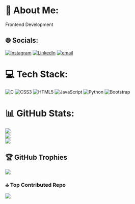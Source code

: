 # 💫 About Me:
Frontend Development


## 🌐 Socials:
[![Instagram](https://img.shields.io/badge/Instagram-%23E4405F.svg?logo=Instagram&logoColor=white)](https://instagram.com/rahul_gheek) [![LinkedIn](https://img.shields.io/badge/LinkedIn-%230077B5.svg?logo=linkedin&logoColor=white)](https://linkedin.com/in/rahul-gheek-459437332) [![email](https://img.shields.io/badge/Email-D14836?logo=gmail&logoColor=white)](mailto:rahulgheek1@gmail.com) 

# 💻 Tech Stack:
![C](https://img.shields.io/badge/c-%2300599C.svg?style=for-the-badge&logo=c&logoColor=white) ![CSS3](https://img.shields.io/badge/css3-%231572B6.svg?style=for-the-badge&logo=css3&logoColor=white) ![HTML5](https://img.shields.io/badge/html5-%23E34F26.svg?style=for-the-badge&logo=html5&logoColor=white) ![JavaScript](https://img.shields.io/badge/javascript-%23323330.svg?style=for-the-badge&logo=javascript&logoColor=%23F7DF1E) ![Python](https://img.shields.io/badge/python-3670A0?style=for-the-badge&logo=python&logoColor=ffdd54) ![Bootstrap](https://img.shields.io/badge/bootstrap-%238511FA.svg?style=for-the-badge&logo=bootstrap&logoColor=white)
# 📊 GitHub Stats:
![](https://github-readme-stats.vercel.app/api?username=rahulgheek&theme=dark&hide_border=false&include_all_commits=true&count_private=false)<br/>
![](https://github-readme-streak-stats.herokuapp.com/?user=rahulgheek&theme=dark&hide_border=false)<br/>
![](https://github-readme-stats.vercel.app/api/top-langs/?username=rahulgheek&theme=dark&hide_border=false&include_all_commits=true&count_private=false&layout=compact)

## 🏆 GitHub Trophies
![](https://github-profile-trophy.vercel.app/?username=rahulgheek&theme=radical&no-frame=false&no-bg=true&margin-w=4)

### 🔝 Top Contributed Repo
![](https://github-contributor-stats.vercel.app/api?username=rahulgheek&limit=5&theme=dark&combine_all_yearly_contributions=true)

<!-- Proudly created with GPRM ( https://gprm.itsvg.in ) -->
